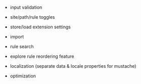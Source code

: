 * input validation
* site/path/rule toggles
* store/load extension settings
* import
* rule search
* explore rule reordering feature
* localization (separate data & locale properties for mustache)

* optimization
